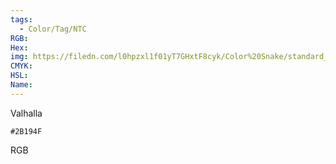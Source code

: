 ```yaml
---
tags:
  - Color/Tag/NTC
RGB:
Hex:
img: https://filedn.com/l0hpzxl1f01yT7GHxtF8cyk/Color%20Snake/standard_csv_to_svg/2B194F.svg
CMYK:
HSL:
Name:
---
```

Valhalla
```palette
#2B194F
```
RGB

